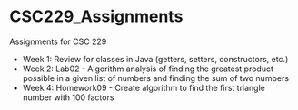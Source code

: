 # CSC229_Assignments

Assignments for CSC 229
- Week 1: Review for classes in Java (getters, setters, constructors, etc.)
- Week 2: Lab02 - Algorithm analysis of finding the greatest product possible in a given list of numbers and finding the sum of two numbers
- Week 4: Homework09 - Create algorithm to find the first triangle number with 100 factors
